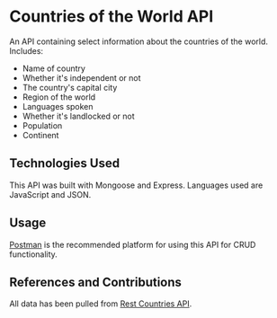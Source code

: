 # Countries of the World API

An API containing select information about the countries of the world. Includes:

- Name of country
- Whether it's independent or not
- The country's capital city
- Region of the world
- Languages spoken
- Whether it's landlocked or not
- Population
- Continent

## Technologies Used

This API was built with Mongoose and Express.
Languages used are JavaScript and JSON.

## Usage

[Postman](https://www.postman.com/) is the recommended platform for using this API for CRUD functionality.

## References and Contributions

All data has been pulled from [Rest Countries API](https://restcountries.com/).
